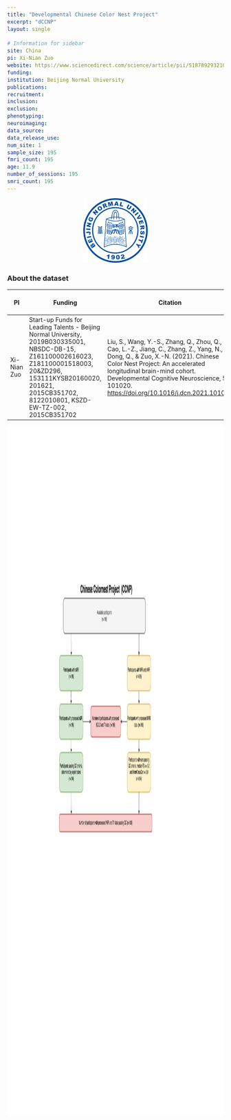 ```yaml
---
title: "Developmental Chinese Color Nest Project"
excerpt: "dCCNP"
layout: single

# Information for sidebar
site: China
pi: Xi-Nian Zuo
website: https://www.sciencedirect.com/science/article/pii/S1878929321001109
funding: 
institution: Beijing Normal University
publications:
recruitment:
inclusion:
exclusion:
phenotyping:
neuroimaging:
data_source:
data_release_use:
num_site: 1
sample_size: 195
fmri_count: 195
age: 11.9
number_of_sessions: 195
smri_count: 195
---
```


<div style="text-align: center;">
     <img src="/assets/images/logos/beijing_normal_university.png" width="150" height="150" />
</div>

### About the dataset

| PI | Funding | Citation |  Website | Average age | % Female | Mean Overall Psychopathology (Mean) | Mean Overall Psychopathology (SD) | % Right Handed
| -- | -- | -- |  -- | -- | -- | -- | -- | --
| Xi-Nian Zuo | Start-up Funds for Leading Talents - Beijing Normal University, 2019B030335001, NBSDC-DB-15, Z161100002616023, Z181100001518003, 20&ZD296, 153111KYSB20160020, 201621, 2015CB351702, 8122010801, KSZD-EW-TZ-002, 2015CB351702 | Liu, S., Wang, Y.-S., Zhang, Q., Zhou, Q., Cao, L.-Z., Jiang, C., Zhang, Z., Yang, N., Dong, Q., & Zuo, X.-N. (2021). Chinese Color Nest Project: An accelerated longitudinal brain-mind cohort. Developmental Cognitive Neuroscience, 52, 101020. https://doi.org/10.1016/j.dcn.2021.101020 |  [Website](https://www.sciencedirect.com/science/article/pii/S1878929321001109) | 11.9 | 52 | -0.45 | 0.82 | 95

<div style="text-align: left;">
     <img src="/assets/images/flowcharts/CCNP_Flowchart.png" width="1600" height="1600" />
</div> 


